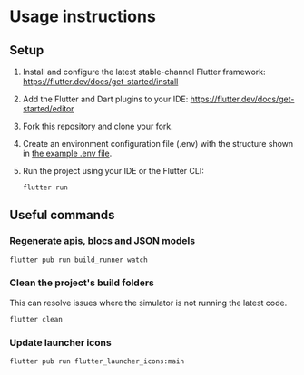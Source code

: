# Usage instructions

## Setup

1. Install and configure the latest stable-channel Flutter framework: https://flutter.dev/docs/get-started/install

2. Add the Flutter and Dart plugins to your IDE: https://flutter.dev/docs/get-started/editor

3. Fork this repository and clone your fork.

4. Create an environment configuration file (.env) with the structure shown in [the example .env file](env.example).

5. Run the project using your IDE or the Flutter CLI:
   ```
   flutter run
   ```

## Useful commands
### Regenerate apis, blocs and JSON models
```sh
flutter pub run build_runner watch
```

### Clean the project's build folders
This can resolve issues where the simulator is not running the latest code.
```sh
flutter clean
```

### Update launcher icons
```sh
flutter pub run flutter_launcher_icons:main
```
